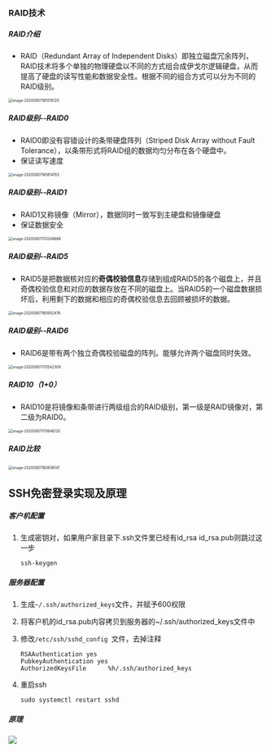 ### RAID技术

##### RAID介绍

- RAID（Redundant Array of Independent Disks）即独立磁盘冗余阵列，RAID技术将多个单独的物理硬盘以不同的方式组合成伊戈尔逻辑硬盘，从而提高了硬盘的读写性能和数据安全性。根据不同的组合方式可以分为不同的RAID级别。

<img src="https://cdn.jsdelivr.net/gh/KevinJohn-GH/pictures//img/20200807165518.png" alt="image-20200807165518125" style="zoom:50%;" />

##### RAID级别--RAID0

- RAID0即没有容错设计的条带硬盘阵列（Striped Disk Array without Fault Tolerance），以条带形式将RAID组的数据均匀分布在各个硬盘中。
- 保证读写速度

<img src="https://cdn.jsdelivr.net/gh/KevinJohn-GH/pictures//img/20200807170257.png" alt="image-20200807165814153" style="zoom:50%;" />

##### RAID级别--RAID1

- RAID1又称镜像（Mirror），数据同时一致写到主硬盘和镜像硬盘
- 保证数据安全

<img src="https://cdn.jsdelivr.net/gh/KevinJohn-GH/pictures//img/20200807170248.png" alt="image-20200807170248668" style="zoom:50%;" />

##### RAID级别--RAID5

- RAID5是把数据核对应的**奇偶校验信息**存储到组成RAID5的各个磁盘上，并且奇偶校验信息和对应的数据存放在不同的磁盘上。当RAID5的一个磁盘数据损坏后，利用剩下的数据和相应的奇偶校验信息去回顾被损坏的数据。

<img src="https://cdn.jsdelivr.net/gh/KevinJohn-GH/pictures//img/20200807170206.png" alt="image-20200807165952476" style="zoom:50%;" />

##### RAID级别--RAID6

- RAID6是带有两个独立奇偶校验磁盘的阵列。能够允许两个磁盘同时失效。

<img src="https://cdn.jsdelivr.net/gh/KevinJohn-GH/pictures//img/20200807170542.png" alt="image-20200807170542308" style="zoom:50%;" />

##### RAID10（1+0）

- RAID10是将镜像和条带进行两级组合的RAID级别，第一级是RAID镜像对，第二级为RAID0。

<img src="https://cdn.jsdelivr.net/gh/KevinJohn-GH/pictures//img/20200807170948.png" alt="image-20200807170646120" style="zoom:50%;" />

##### RAID比较

<img src="https://cdn.jsdelivr.net/gh/KevinJohn-GH/pictures//img/RAID级别比较.png" alt="image-20200807160836141" style="zoom:50%;" />



## SSH免密登录实现及原理

##### 客户机配置

1. 生成密钥对，如果用户家目录下.ssh文件里已经有id_rsa  id_rsa.pub则跳过这一步

   ```shell
   ssh-keygen	
   ```

##### 服务器配置

1. 生成`~/.ssh/authorized_keys`文件，并赋予600权限

2. 将客户机的id_rsa.pub内容拷贝到服务器的~/.ssh/authorized_keys文件中

3. 修改`/etc/ssh/sshd_config `文件，去掉注释

   ```shell
   RSAAuthentication yes
   PubkeyAuthentication yes
   AuthorizedKeysFile      %h/.ssh/authorized_keys
   ```

4. 重启ssh

   ```shell
   sudo systemctl restart sshd 
   ```

##### 原理

![](https://cdn.jsdelivr.net/gh/KevinJohn-GH/pictures/img/20201117170759.png)